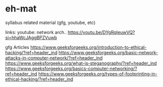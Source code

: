 # eh-mat
 syllabus related material (gfg, youtube, etc)

links:
youtube: network arch..
https://youtu.be/DYgRqIeuwVQ?si=hhaWcJAggBPZVuwb

gfg Articles
https://www.geeksforgeeks.org/introduction-to-ethical-hacking/?ref=header_ind
https://www.geeksforgeeks.org/basic-network-attacks-in-computer-network/?ref=header_ind
https://www.geeksforgeeks.org/what-is-steganography/?ref=header_ind
https://www.geeksforgeeks.org/basics-computer-networking/?ref=header_ind
https://www.geeksforgeeks.org/types-of-footprinting-in-ethical-hacking/?ref=header_ind


